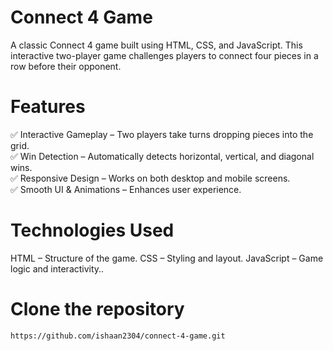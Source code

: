 
#  Connect 4 Game
A classic Connect 4 game built using HTML, CSS, and JavaScript. This interactive two-player game challenges players to connect four pieces in a row before their opponent.  
#   Features
✅ Interactive Gameplay – Two players take turns dropping pieces into the grid.  
✅ Win Detection – Automatically detects horizontal, vertical, and diagonal wins.  
✅ Responsive Design – Works on both desktop and mobile screens.  
✅ Smooth UI & Animations – Enhances user experience.    
#   Technologies Used
HTML – Structure of the game.
CSS – Styling and layout.
JavaScript – Game logic and interactivity..

# Clone the repository
```bash
https://github.com/ishaan2304/connect-4-game.git
```
